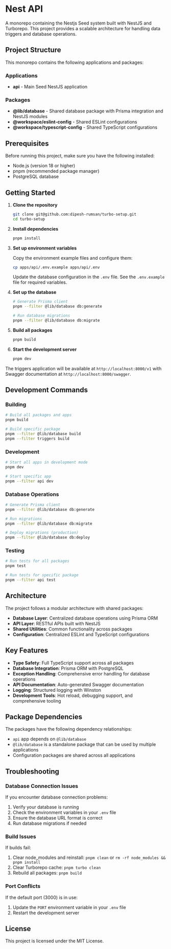 # Nest API

A monorepo containing the Nestjs Seed system built with NestJS and Turborepo. This project provides a scalable architecture for handling data triggers and database operations.

## Project Structure

This monorepo contains the following applications and packages:

### Applications

- **api** - Main Seed NestJS application

### Packages

- **@lib/database** - Shared database package with Prisma integration and NestJS modules
- **@workspace/eslint-config** - Shared ESLint configurations
- **@workspace/typescript-config** - Shared TypeScript configurations

## Prerequisites

Before running this project, make sure you have the following installed:

- Node.js (version 18 or higher)
- pnpm (recommended package manager)
- PostgreSQL database

## Getting Started

1. **Clone the repository**
   ```bash
   git clone git@github.com:dipesh-rumsan/turbo-setup.git
   cd turbo-setup
   ```

2. **Install dependencies**
   ```bash
   pnpm install
   ```

3. **Set up environment variables**
   
   Copy the environment example files and configure them:
   ```bash
   cp apps/api/.env.example apps/api/.env
   ```
   
   Update the database configuration in the `.env` file. See the `.env.example` file for required variables.

4. **Set up the database**
   ```bash
   # Generate Prisma client
   pnpm --filter @lib/database db:generate
   
   # Run database migrations
   pnpm --filter @lib/database db:migrate
   ```

5. **Build all packages**
   ```bash
   pnpm build
   ```

6. **Start the development server**
   ```bash
   pnpm dev
   ```

The triggers application will be available at `http://localhost:8000/v1` with Swagger documentation at `http://localhost:8000/swagger`.

## Development Commands

### Building

```bash
# Build all packages and apps
pnpm build

# Build specific package
pnpm --filter @lib/database build
pnpm --filter triggers build
```

### Development

```bash
# Start all apps in development mode
pnpm dev

# Start specific app
pnpm --filter api dev
```

### Database Operations

```bash
# Generate Prisma client
pnpm --filter @lib/database db:generate

# Run migrations
pnpm --filter @lib/database db:migrate

# Deploy migrations (production)
pnpm --filter @lib/database db:deploy
```

### Testing

```bash
# Run tests for all packages
pnpm test

# Run tests for specific package
pnpm --filter api test
```

## Architecture

The project follows a modular architecture with shared packages:

- **Database Layer**: Centralized database operations using Prisma ORM
- **API Layer**: RESTful APIs built with NestJS
- **Shared Utilities**: Common functionality across packages
- **Configuration**: Centralized ESLint and TypeScript configurations

## Key Features

- **Type Safety**: Full TypeScript support across all packages
- **Database Integration**: Prisma ORM with PostgreSQL
- **Exception Handling**: Comprehensive error handling for database operations
- **API Documentation**: Auto-generated Swagger documentation
- **Logging**: Structured logging with Winston
- **Development Tools**: Hot reload, debugging support, and comprehensive tooling

## Package Dependencies

The packages have the following dependency relationships:

- `api` app depends on `@lib/database`
- `@lib/database` is a standalone package that can be used by multiple applications
- Configuration packages are shared across all applications

## Troubleshooting

### Database Connection Issues

If you encounter database connection problems:

1. Verify your database is running
2. Check the environment variables in your `.env` file
3. Ensure the database URL format is correct
4. Run database migrations if needed

### Build Issues

If builds fail:

1. Clear node_modules and reinstall: `pnpm clean` or `rm -rf node_modules && pnpm install`
2. Clear Turborepo cache: `pnpm turbo clean`
3. Rebuild all packages: `pnpm build`

### Port Conflicts

If the default port (3000) is in use:

1. Update the `PORT` environment variable in your `.env` file
2. Restart the development server

## License

This project is licensed under the MIT License.
